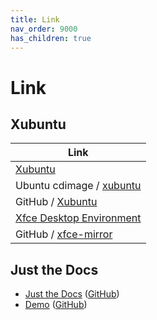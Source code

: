 ```yaml
---
title: Link
nav_order: 9000
has_children: true
---
```


# Link


## Xubuntu

| Link |
| ---- |
| [Xubuntu](https://xubuntu.org/) |
| Ubuntu cdimage / [xubuntu](https://cdimage.ubuntu.com/xubuntu/) |
| GitHub / [Xubuntu](https://github.com/Xubuntu) |
| [Xfce Desktop Environment](https://www.xfce.org/) |
| GitHub / [xfce-mirror](https://github.com/xfce-mirror) |


## Just the Docs

* [Just the Docs](https://pmarsceill.github.io/just-the-docs/) ([GitHub](https://github.com/pmarsceill/just-the-docs))
* [Demo](https://pmarsceill.github.io/jtd-remote/) ([GitHub](https://github.com/pmarsceill/jtd-remote))
